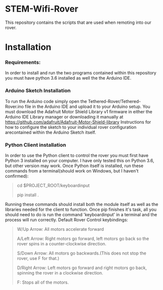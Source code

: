 # STEM-Wifi-Rover
This repository contains the scripts that are used when remoting into our rover. 

# Installation
### Requirements:
In order to install and run the two programs contained within this repository you must have python 3.6 installed as well the the Arduino IDE. 
### Arduino Sketch Installation
To run the Arduino code simply open the Tethered-Rover/Tethered-Rover.ino file in the Arduino IDE and upload it to your Arduino setup. 
You must download the Adafruit Motor Shield Library v1 firmware in either the Arduino IDE Library manager or downloading it manually at https://github.com/adafruit/Adafruit-Motor-Shield-library
Instructions for how to configure the sketch to your individual rover configuration arecontained within the Arduino Sketch itself. 
### Python Client installation
In order to use the Python client to control the rover you must first have Python 3 installed on your computer. I have only tested this on Python 3.6, but other version may work. Once Python itself is installed, run these commands from a terminal(should work on Windows, but I haven't confirmed):
>cd $PROJECT_ROOT/keyboardinput
>
>pip install .

Running these commands should install both the module itself as well as the libraries needed for the client to function. Once pip finishes it's task, all you should need to do is run the command 'keyboardinput' in a terminal and the process will run correctly. Default Rover Control keybindings:
> W/Up Arrow: All motors accelerate forward
>
> A/Left Arrow: Right motors go forward, left motors go back so the rover spins in a counter-clockwise direction.
>
> S/Down Arrow: All motors go backwards.(This does not stop the rover, use F for that.)
>
> D/Right Arrow: Left motors go forward and right motors go back, spinning the rover in a clockwise direction. 
>
> F: Stops all of the motors. 